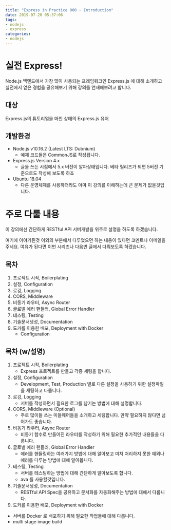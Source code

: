 ```yaml
---
title: "Express in Practice 000 - Introduction"
date: 2019-07-20 05:37:06
tags:
- nodejs
- express
categories:
- nodejs
---
```


# 실전 Express!

Node.js 백엔드에서 가장 많이 사용되는 프레임워크인 Express.js 에 대해 소개하고 실전에서 얻은 경험을 공유해보기 위해 강의를 연재해보려고 합니다.

## 대상

Express.js의 튜토리얼을 마친 상태의 Express.js 유저

## 개발환경

* Node.js v10.16.2   (Latest LTS: Dubnium)
  * 예제 코드들은 CommonJS로 작성됩니다.
* Express.js Version 4.x
  * 글을 쓰는 시점에서 5.x 버전이 알파상태입니다. 베타 릴리즈가 되면 5버전 기준으로도 작성해 보도록 하죠
* Ubuntu 18.04
  * 다른 운영체제를 사용하더라도 아마 이 강의를 이해하는데 큰 문제가 없을것입니다.

# 주로 다룰 내용

이 강의에선 간단하게 RESTful API 서버개발을 위주로 설명을 하도록 하겠습니다.

여기에 이야기된것 이외의 부분에서 다루었으면 하는 내용이 있다면 코멘트나 이메일을 주세요. 여유가 된다면 이번 시리즈나 다음번 글에서 다뤄보도록 하겠습니다.

## 목차
1. 프로젝트 시작, Boilerplating
2. 설정, Configuration
3. 로깅, Logging
4. CORS, Middleware
5. 비동기 라우터, Async Router
6. 글로벌 에러 핸들러, Global Error Handler
7. 테스팅, Testing
8. 기술문서생성, Documentation
9. 도커를 이용한 배포, Deployment with Docker
   * Configuration

## 목차 (w/설명)

1. 프로젝트 시작, Boilerplating
   * Express 프로젝트를 만들고 각종 세팅을 합니다.
2. 설정, Configuration
   * Development, Test, Production 별로 다른 설정을 사용하기 위한 설정파일을 세팅하고 다룹니다.
3. 로깅, Logging
   * 서버를 작성하면서 필요한 로그를 남기는 방법에 대해 설명합니다.
4. CORS, Middleware (Optional)
   * 주로 많이들 쓰는 미들웨어들을 소개하고 세팅합니다. 만약 필요하지 않다면 넘어가도 좋습니다.
5. 비동기 라우터, Async Router
   * 비동기 함수로 만들어진 라우터를 작성하기 위해 필요한 추가적인 내용들을 다룹니다.
6. 글로벌 에러 핸들러, Global Error Handler
   * 에러를 핸들링하는 여러가지 방법에 대해 알아보고 미처 처리하지 못한 예외나 에러를 다루는 방법에 대해 알아봅니다.
7. 테스팅, Testing
   * 서버를 테스팅하는 방법에 대해 간단하게 알아보도록 합니다.
   * ava 를 사용할것입니다.
8. 기술문서생성, Documentation
   * RESTful API Spec을 공유하고 문서화를 자동화해주는 방법에 대해서 다룹니다.
9.  도커를 이용한 배포, Deployment with Docker
   * 서버를 Docker 로 배포하기 위해 필요한 작업들에 대해 다룹니다.
   * multi stage image build

